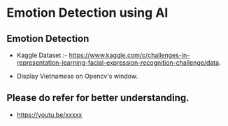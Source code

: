 # Emotion Detection using AI

## Emotion Detection

- Kaggle Dataset :- https://www.kaggle.com/c/challenges-in-representation-learning-facial-expression-recognition-challenge/data.

- Display Vietnamese on Opencv's window.

## Please do refer for better understanding.

- https://youtu.be/xxxxx

